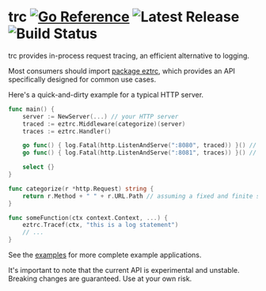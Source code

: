 # trc [![Go Reference](https://pkg.go.dev/badge/github.com/peterbourgon/trc.svg)](https://pkg.go.dev/github.com/peterbourgon/trc) ![Latest Release](https://img.shields.io/github/v/release/peterbourgon/trc?style=flat-square) ![Build Status](https://github.com/peterbourgon/trc/actions/workflows/test.yml/badge.svg?branch=main)

trc provides in-process request tracing, an efficient alternative to logging.

Most consumers should import [package eztrc][eztrc], which provides an API
specifically designed for common use cases.

[eztrc]: https://pkg.go.dev/github.com/peterbourgon/trc/eztrc

Here's a quick-and-dirty example for a typical HTTP server.

```go
func main() {
	server := NewServer(...) // your HTTP server
	traced := eztrc.Middleware(categorize)(server)
	traces := eztrc.Handler()

	go func() { log.Fatal(http.ListenAndServe(":8080", traced)) }() // normal API
	go func() { log.Fatal(http.ListenAndServe(":8081", traces)) }() // traces UI

	select {}
}

func categorize(r *http.Request) string {
	return r.Method + " " + r.URL.Path // assuming a fixed and finite set of possible paths
}

func someFunction(ctx context.Context, ...) {
	eztrc.Tracef(ctx, "this is a log statement")
	// ...
}
```

See the [examples](https://github.com/peterbourgon/trc/tree/main/_examples) for
more complete example applications.

It's important to note that the current API is experimental and unstable.
Breaking changes are guaranteed. Use at your own risk.
